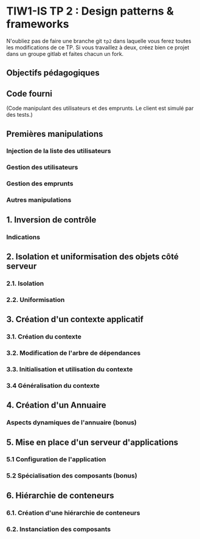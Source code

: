 # TIW1-IS TP 2 : Design patterns & frameworks

N'oubliez pas de faire une branche git `tp2` dans laquelle vous ferez toutes les modifications de ce TP.
Si vous travaillez à deux, créez bien ce projet dans un groupe gitlab et faites chacun un fork.

## Objectifs pédagogiques

## Code fourni

(Code manipulant des utilisateurs et des emprunts. Le client est simulé par des tests.)


## Premières manipulations

### Injection de la liste des utilisateurs

### Gestion des utilisateurs

### Gestion des emprunts

### Autres manipulations

## 1. Inversion de contrôle

### Indications

## 2. Isolation et uniformisation des objets côté serveur

### 2.1. Isolation

### 2.2. Uniformisation

## 3. Création d'un contexte applicatif

### 3.1. Création du contexte

### 3.2. Modification de l'arbre de dépendances

### 3.3. Initialisation et utilisation du contexte

### 3.4 Généralisation du contexte

## 4. Création d'un Annuaire

### Aspects dynamiques de l'annuaire (bonus)

## 5. Mise en place d'un serveur d'applications

### 5.1 Configuration de l'application

### 5.2 Spécialisation des composants (bonus)

## 6. Hiérarchie de conteneurs

### 6.1. Création d'une hiérarchie de conteneurs

### 6.2. Instanciation des composants

